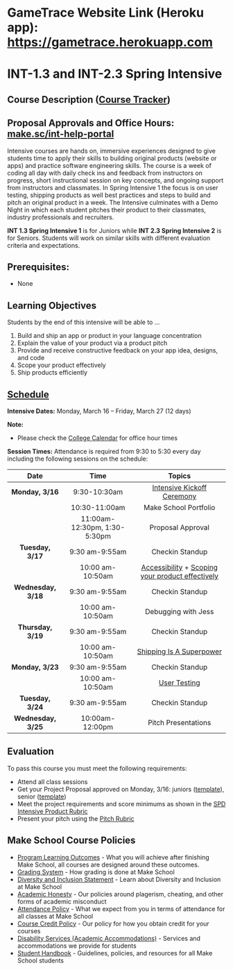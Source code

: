 # GameTrace Website Link (Heroku app):  https://gametrace.herokuapp.com

# INT-1.3 and INT-2.3 Spring Intensive

## Course Description ([Course Tracker](https://docs.google.com/spreadsheets/d/1VwXNWcWpcLQuZCEwvPO1_W0JiarsNiL0nBzUZZEyAGQ/edit#gid=0))

## Proposal Approvals and Office Hours: [make.sc/int-help-portal](make.sc/int-help-portal)

Intensive courses are hands on, immersive experiences designed to give students time to apply their skills to building original products (website or apps) and practice software engineering skills. The course is a week of coding all day with daily check ins and feedback from instructors on progress, short instructional session on key concepts, and ongoing support from instructors and classmates. In Spring Intensive 1 the focus is on user testing, shipping products as well best practices and steps to build and pitch an original product in a week. The Intensive culminates with a Demo Night in which each student pitches their product to their classmates, industry professionals and recruiters.

**INT 1.3 Spring Intensive 1** is for Juniors while **INT 2.3 Spring Intensive 2** is for Seniors. Students will work on similar skills with different evaluation criteria and expectations.

## Prerequisites:

- None

## Learning Objectives

Students by the end of this intensive will be able to ...

1. Build and ship an app or product in your language concentration
1. Explain the value of your product via a product pitch
1. Provide and receive constructive feedback on your app idea, designs, and code
1. Scope your product effectively
1. Ship products efficiently

## [Schedule](https://calendar.google.com/calendar/b/1/r/week/2020/3/16?tab=mc)

**Intensive Dates:** Monday, March 16 – Friday, March 27 (12 days)

**Note:**
- Please check the [College Calendar](https://calendar.google.com/calendar/b/1/r/week/2020/3/16?tab=mc) for office hour times

**Session Times:**
Attendance is required from 9:30 to 5:30 every day including the following sessions on the schedule:


|          Date        |    Time    |             Topics                    |
:---------------------:|:----------:|:------------------------------:|
| **Monday, 3/16**     |  9:30-10:30am | [Intensive Kickoff Ceremony]        |
|                      |  10:30-11:00am | Make School Portfolio             | 
|                      |  11:00am-12:30pm, 1:30-5:30pm | Proposal Approval  |
| **Tuesday, 3/17**    | 9:30 am-9:55am | Checkin Standup                   |
| |  10:00 am-10:50am | [Accessibility] + [Scoping your product effectively]                    |
| **Wednesday, 3/18**  | 9:30 am-9:55am | Checkin Standup                   |
| | 10:00 am-10:50am | Debugging with Jess                            |
| **Thursday, 3/19**   | 9:30 am-9:55am | Checkin Standup                   |
| | 10:00 am-10:50am | [Shipping Is A Superpower]      |
| **Monday, 3/23**     | 9:30 am-9:55am | Checkin Standup                   |
| | 10:00 am-10:50am | [User Testing]                                 |
| **Tuesday, 3/24**    | 9:30 am-9:55am | Checkin Standup                   |
| **Wednesday, 3/25**    | 10:00am-12:00pm  | Pitch Presentations                   |

[Intensive Kickoff Ceremony]: https://docs.google.com/presentation/d/1P3rxO3vaeR9S16M1b-gVwyFfz_lYOyTGMexI3e9CRVw/edit#slide=id.p
[Intensive Kickoff: Trends in Tech & Ideation]: Lessons/01-intensive-kickoff.md
[Team Formation]: Lessons/02-team-formation.md
[Accessibility]:http://make.sc/accessibility-slides
[Scoping your product effectively]: https://docs.google.com/presentation/d/1t6ydxhxKYdPg7R5n438EEhorI9GzJPKkVmxC5SuEtlA/edit?usp=sharing
[Amazing Keynote Speeches]: Lessons/04-amazing-keynote-speeches.md
[Pitching: intonation, body language, and expression]: Lessons/05-public-speaking.md
[Shipping Is A Superpower]: Lessons/06-ship-all-the-things.md
[Intensive Product Pitches Round 1]: Lessons/07-product-pitches-1.md
[User Testing]: Lessons/08-user-testing-2.md
[Intensive Product Pitches Round 2]: Lessons/09-product-pitches-2.md
[Pitch Finalist Practice & Voting]: Lessons/10-pitch-finalist.md
[Proposal Kickoff]: Lessons/11-proposal-kickoff.md
[REQUIRED: Proposal Approval]: Lessons/12-required-proposal-approval.md


## Evaluation
To pass this course you must meet the following requirements:

- Attend all class sessions
- Get your Project Proposal approved on Monday, 3/16: juniors ([template](./Proposals/junior-proposal.md)), senior ([template](./Proposals/senior-proposal.md))
- Meet the project requirements and score minimums as shown in the [SPD Intensive Product Rubric](https://docs.google.com/document/d/1IOQDmohLBEBT-hyr-2vgw1mbZUNsq3fHxVfH0oRmVt0/edit)
- Present your pitch using the [Pitch Rubric](https://docs.google.com/document/d/1pdtRdgVISE07fFc8oBi5hCnLkwBQDFG5_3f79aDV1WU/preview)

## Make School Course Policies

- [Program Learning Outcomes](https://make.sc/program-learning-outcomes) - What you will achieve after finishing Make School, all courses are designed around these outcomes.
- [Grading System](https://make.sc/grading-system) - How grading is done at Make School
- [Diversity and Inclusion Statement](https://make.sc/diversity-and-inclusion-statement) - Learn about Diversity and Inclusion at Make School
- [Academic Honesty](https://make.sc/academic-honesty-policy) - Our policies around plagerism, cheating, and other forms of academic misconduct 
- [Attendance Policy](https://make.sc/attendance-policy) - What we expect from you in terms of attendance for all classes at Make School
- [Course Credit Policy](https://make.sc/course-credit-policy) - Our policy for how you obtain credit for your courses
- [Disability Services (Academic Accommodations)](https://make.sc/disability-services) - Services and accommodations we provide for students
- [Student Handbook](https://make.sc/student-handbook) - Guidelines, policies, and resources for all Make School students
